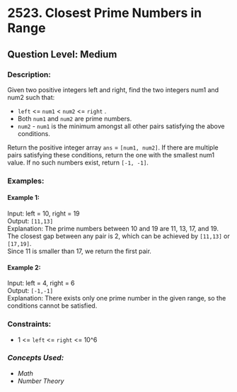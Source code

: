 # 2523. Closest Prime Numbers in Range
## Question Level: Medium
### Description:
Given two positive integers left and right, find the two integers num1 and num2 such that:
- `left` <= `num1` < `num2` <= `right` .
- Both `num1` and `num2` are prime numbers.
- `num2` - `num1` is the minimum amongst all other pairs satisfying the above conditions.

Return the positive integer array `ans` = `[num1, num2]`. If there are multiple pairs satisfying these conditions, return the one with the smallest num1 value. If no such numbers exist, return `[-1, -1]`.

### Examples:
#### Example 1:

Input: left = 10, right = 19  
Output: `[11,13]`  
Explanation: The prime numbers between 10 and 19 are 11, 13, 17, and 19.  
The closest gap between any pair is 2, which can be achieved by `[11,13]` or `[17,19]`.  
Since 11 is smaller than 17, we return the first pair.
#### Example 2:

Input: left = 4, right = 6  
Output: `[-1,-1]`  
Explanation: There exists only one prime number in the given range, so the conditions cannot be satisfied.


### Constraints:

- 1 <= `left` <= `right` <= 10^6


### <i>Concepts Used:
- Math
- Number Theory </i>